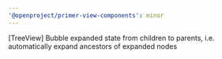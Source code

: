 ```yaml
---
'@openproject/primer-view-components': minor
---
```


[TreeView] Bubble expanded state from children to parents, i.e. automatically expand ancestors of expanded nodes
